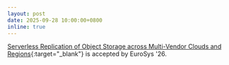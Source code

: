 ```yaml
---
layout: post
date: 2025-09-28 10:00:00+0800
inline: true
---
```


[Serverless Replication of Object Storage across Multi-Vendor Clouds and Regions](todo){:target="\_blank"} is accepted by EuroSys '26.
